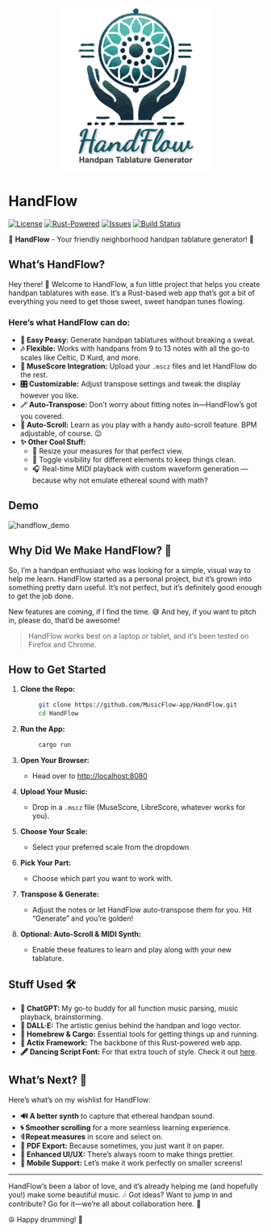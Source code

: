 <p align="center">
  <img src="./static/img/HandFlow.png" alt="HandFlow Logo" width="300px">
</p>

# HandFlow

[![License](https://img.shields.io/github/license/MusicFlow-app/HandFlow)](https://www.gnu.org/licenses/agpl-3.0)
[![Rust-Powered](https://img.shields.io/badge/Rust-Actix-000000?logo=rust&logoColor=white)](https://www.rust-lang.org)
[![Issues](https://img.shields.io/github/issues/MusicFlow-app/HandFlow)](https://github.com/MusicFlow-app/HandFlow/issues)
[![Build Status](https://img.shields.io/github/actions/workflow/status/MusicFlow-app/HandFlow/rust.yml?branch=main)](https://github.com/MusicFlow-app/HandFlow/actions)

🎵 **HandFlow** - Your friendly neighborhood handpan tablature generator! 🚀

## What’s HandFlow?

Hey there! 👋 Welcome to HandFlow, a fun little project that helps you create handpan tablatures with ease. It’s a Rust-based web app that’s got a bit of everything you need to get those sweet, sweet handpan tunes flowing.

### Here’s what HandFlow can do:

- **🎼 Easy Peasy:** Generate handpan tablatures without breaking a sweat.
- **🎶 Flexible:** Works with handpans from 9 to 13 notes with all the go-to scales like Celtic, D Kurd, and more.
- **📄 MuseScore Integration:** Upload your `.mscz` files and let HandFlow do the rest.
- **🎛️ Customizable:** Adjust transpose settings and tweak the display however you like.
- **🪄 Auto-Transpose:** Don’t worry about fitting notes in—HandFlow’s got you covered.
- **🚀 Auto-Scroll:** Learn as you play with a handy auto-scroll feature. BPM adjustable, of course. 😉
- **✨ Other Cool Stuff:**
  - 📏 Resize your measures for that perfect view.
  - 👀 Toggle visibility for different elements to keep things clean.
  - 🎧 Real-time MIDI playback with custom waveform generation — because why not emulate ethereal sound with math?

## Demo

![handflow_demo](./static/img/demo.gif)

## Why Did We Make HandFlow? 🤔

So, I’m a handpan enthusiast who was looking for a simple, visual way to help me learn. HandFlow started as a personal project, but it’s grown into something pretty darn useful. It’s not perfect, but it’s definitely good enough to get the job done. 

New features are coming, if I find the time. 😅 And hey, if you want to pitch in, please do, that’d be awesome!

>HandFlow works best on a laptop or tablet, and it’s been tested on Firefox and Chrome.

## How to Get Started

1. **Clone the Repo:**
   ```bash
        git clone https://github.com/MusicFlow-app/HandFlow.git
        cd HandFlow
    ```

2. **Run the App:**
   ```bash
        cargo run
    ```

3. **Open Your Browser:**
   - Head over to [http://localhost:8080](http://localhost:8080)

4. **Upload Your Music:**
   - Drop in a `.mscz` file (MuseScore, LibreScore, whatever works for you).

5. **Choose Your Scale:**
   - Select your preferred scale from the dropdown.

6. **Pick Your Part:**
   - Choose which part you want to work with.

7. **Transpose & Generate:**
   - Adjust the notes or let HandFlow auto-transpose them for you. Hit “Generate” and you’re golden!

8. **Optional: Auto-Scroll & MIDI Synth:**
   - Enable these features to learn and play along with your new tablature.

## Stuff Used 🛠️

- **🤖 ChatGPT:** My go-to buddy for all function music parsing, music playback, brainstorming.
- **🎨 DALL·E:** The artistic genius behind the handpan and logo vector.
- **🍺 Homebrew & Cargo:** Essential tools for getting things up and running.
- **🚀 Actix Framework:** The backbone of this Rust-powered web app.
- **🖋️ Dancing Script Font:** For that extra touch of style. Check it out [here](https://www.fontsquirrel.com/fonts/dancing-script-ot?q%5Bterm%5D=dancing&q%5Bsearch_check%5D=Y).

## What’s Next? 🎯

Here’s what’s on my wishlist for HandFlow:

- **🔊 A better synth** to capture that ethereal handpan sound.
- **🌀 Smoother scrolling** for a more seamless learning experience.
- **𝄇  Repeat measures** in score and select on.
- **📄 PDF Export:** Because sometimes, you just want it on paper.
- **🎨 Enhanced UI/UX:** There’s always room to make things prettier.
- **📱 Mobile Support:** Let’s make it work perfectly on smaller screens!

---

HandFlow’s been a labor of love, and it’s already helping me (and hopefully you!) make some beautiful music. 🎶 Got ideas? Want to jump in and contribute? Go for it—we’re all about collaboration here. 🤘

☮ Happy drumming! 🥁